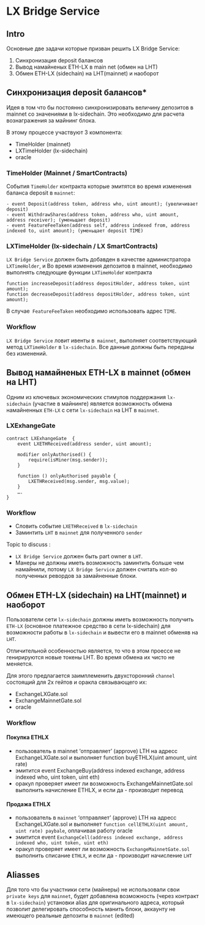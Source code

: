 # LX Bridge Service

## Intro

Основные две задачи которые призван решить LX Bridge Service:
1. Синхронизация deposit балансов
2. Вывод намайненых ETH-LX в main net (обмен на LHT)
3. Обмен ETH-LX (sidechain) на LHT(mainnet) и наоборот

## Синхронизация deposit балансов*

Идея в том что бы постоянно синхронизировать величину депозитов в mainnet cо значениями в lx-sidechain. Это необходимо для расчета вознагражения за майнинг блока.

В этому процессе участвуют 3 компонента:
- TimeHolder (mainnet)
- LXTimeHolder (lx-sidechain)
- oracle

### TimeHolder (Mainnet / SmartContracts)

События `TimeHolder` контракта которые эмитятся во время изменения баланса deposit в `mainnet`:

````
- event Deposit(address token, address who, uint amount); (увеличивает deposit)
- event WithdrawShares(address token, address who, uint amount, address receiver); (уменьщает deposit)
- event FeatureFeeTaken(address self, address indexed from, address indexed to, uint amount); (уменьщает deposit TIME)
````

### LXTimeHolder (lx-sidechain / LX SmartContracts)

`LX Bridge Service` должен быть добавден в качестве администратора `LXTimeHolder`, и Во время изменения депозитов в mainnet, необходимо выполнять следующие функции `LXTimeHolde`r контракта

```
function increaseDeposit(address depositHolder, address token, uint amount);
function decreaseDeposit(address depositHolder, address token, uint amount);
```

В случае` FeatureFeeTaken` необходимо использовать адрес `TIME`.

### Workflow

`LX Bridge Service` ловит ивенты в` mainnet`, выполняет соответствующий метод `LXTimeHolder` в `lx-sidechain`.
Все данные должны быть переданы без изменений.

## Вывод намайненых ETH-LX в mainnet (обмен на LHT)

Одним из ключевых экономических стимулов поддержания `lx-sidechain` (участие в майнинге) является возможность обмена намайненных `ETH-LX` с сети `lx-sidechain` на LHT в `mainnet`.

### LXExhangeGate

```
contract LXExhangeGate  {
    event LXETHReceived(address sender, uint amount);

    modifier onlyAuthorised() {
        require(isMiner(msg.sender));
    }

    function () onlyAuthorised payable {
        LXETHReceived(msg.sender, msg.value);
    }
    ….
}
```

### Workflow

- Словить событие `LXETHReceived` в `lx-sidechain`
- Заминтить `LHT` в `mainnet` для полученного `sender`

Topic to discuss :
- `LX Bridge Service` должен быть part owner в `LHT`.
- Манеры не должны иметь возможность заминтить больше чем намайнили, потому `LX Bridge Service` должен считать кол-во полученных ревордов за замайненные блоки.

## Обмен ETH-LX (sidechain) на LHT(mainnet) и наоборот

Пользователи сети `lx-sideсhain` должны иметь возможность получить `ETH-LX` (основное платежное средство в сети lx-sidechain) для возможности работы в `lx-sidechain` и вывести его в mainnet обменяв на `LHT`.

Отличительной особенностью является, то что в этом проессе не генирируются новые токены LHT. Во время обмена их чисто не меняется.

Для этого предлагается заимплеменить двухсторонний `channel` состоящий для 2х гейтов и оракла связывающего их:
- ExchangeLXGate.sol
- ExchangeMainnetGate.sol
- oracle

### Workflow

#### Покупка ETHLX
- пользователь в mainnet ‘отправляет’ (approve) LTH на адресс ExchangeLXGate.sol и выполняет function buyETHLX(uint amount, uint rate)
- эмитится event ExchangeBuy(address indexed exchange, address indexed who, uint token, uint eth)
- оракул проверяет имеет ли возможность ExchangeMainnetGate.sol выполнить начисление ETHLX, и если да - производит перевод

#### Продажа ETHLX
- пользователь в `mainnet` ‘отправляет’ (approve) LTH на адресс ExchangeLXGate.sol и выполняет `function сellETHLX(uint amount, uint rate) paybale`, оплачивая работу oracle
- эмитится event `ExchangeCell(address indexed exchange, address indexed who, uint token, uint eth)`
- оракул проверяет имеет ли возможность `ExchangeMainnetGate.sol` выполнить списание `ETHLX`, и если да - производит начисление `LHT`

## Aliasses
 Для того что бы участники сети (майнеры) не использовали свои `private keys` для `mainnet`, будет добавлена возможность (через контракт в `lx-sidechain`) установки alias для оригинального адреса, который позволит делегировать способность манить блоки, аккаунту не имеющего реальные депозиты в `mainnet` (edited)
